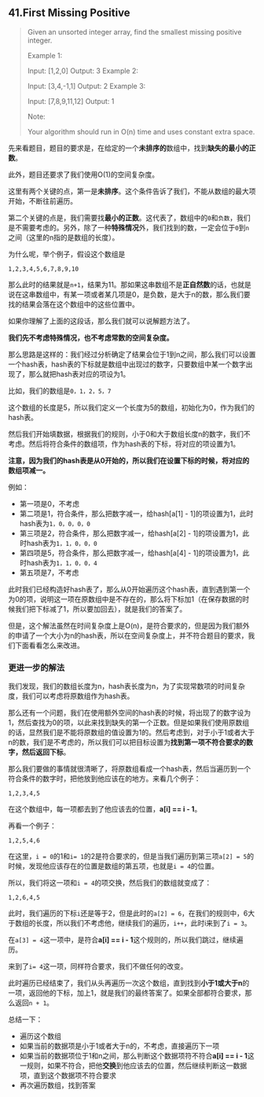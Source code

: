 ## 41.First Missing Positive

>Given an unsorted integer array, find the smallest missing positive integer.
>
>Example 1:
>
>Input: [1,2,0]
>Output: 3
>Example 2:
>
>Input: [3,4,-1,1]
>Output: 2
>Example 3:
>
>Input: [7,8,9,11,12]
>Output: 1
>
>Note:
>
>Your algorithm should run in O(n) time and uses constant extra space.



先来看题目，题目的要求是，在给定的一个**未排序的**数组中，找到**缺失的最小的正数**。   

此外，题目还要求了我们使用O(1)的空间复杂度。  

这里有两个关键的点，第一是**未排序**。这个条件告诉了我们，不能从数组的最大项开始，不断往前遍历。  

第二个关键的点是，我们需要找**最小的正数**。这代表了，数组中的`0`和`负数`，我们是不需要考虑的。另外，除了一种**特殊情况**外，我们找到的数，一定会位于`0`到`n`之间（这里的n指的是数组的长度）。  

为什么呢，举个例子，假设这个数组是

```
1,2,3,4,5,6,7,8,9,10
```

那么此时的结果就是`n+1`，结果为11。那如果这串数组不是**正自然数**的话，也就是说在这串数组中，有某一项或者某几项是0，是负数，是大于n的数，那么我们要找的结果会落在这个数组中的这些位置中。 

如果你理解了上面的这段话，那么我们就可以说解题方法了。  

**我们先不考虑特殊情况，也不考虑常数的空间复杂度。**  

那么思路是这样的：我们经过分析确定了结果会位于1到n之间，那么我们可以设置一个hash表，hash表的下标就是数组中出现过的数字，只要数组中某一个数字出现了，那么就把hash表对应的项设为1。  

比如，我们的数组是`0，1，2，5，7`

这个数组的长度是5，所以我们定义一个长度为5的数组，初始化为0，作为我们的hash表。  

然后我们开始填数据，根据我们的规则，小于0和大于数组长度n的数字，我们不考虑。然后将符合条件的数组项，作为hash表的下标，将对应的项设置为1。

**注意，因为我们的hash表是从0开始的，所以我们在设置下标的时候，将对应的数组项减一。**

例如：

- 第一项是0，不考虑
- 第二项是1，符合条件，那么把数字减一，给hash[a[1] - 1]的项设置为1，此时hash表为`1，0，0，0，0`
- 第三项是2，符合条件，那么把数字减一，给hash[a[2] - 1]的项设置为1，此时hash表为`1，1，0，0，0`
- 第四项是5，符合条件，那么把数字减一，给hash[a[4] - 1]的项设置为1，此时hash表为`1，1，0，0，4`
- 第五项是7，不考虑  

此时我们已经构造好hash表了，那么从0开始遍历这个hash表，直到遇到第一个为0的项，说明这一项在原数组中是不存在的，那么将下标加1（在保存数据的时候我们把下标减了1，所以要加回去），就是我们的答案了。  

但是，这个解法虽然在时间复杂度上是O(n)，是符合要求的，但是因为我们额外的申请了一个大小为n的hash表，所以在空间复杂度上，并不符合题目的要求，我们下面看看怎么来改进。  

### 更进一步的解法

我们发现，我们的数组长度为n，hash表长度为n，为了实现常数项的时间复杂度，我们可以考虑将原数组作为hash表。  

那么还有一个问题，我们在使用额外空间的hash表的时候，将出现了的数字设为1，然后查找为0的项，以此来找到缺失的第一个正数。但是如果我们使用原数组的话，显然我们是不能将原数组的值设置为1的。然后考虑到，对于小于1或者大于n的数，我们是不考虑的，所以我们可以把目标设置为**找到第一项不符合要求的数字，然后返回下标**。  

那么我们要做的事情就很清晰了，将原数组看成一个hash表，然后当遍历到一个符合条件的数字时，把他放到他应该在的地方。来看几个例子：  

```
1,2,3,4,5
```

在这个数组中，每一项都去到了他应该去的位置，**a[i] == i - 1**。

再看一个例子：

```
1,2,5,4,6
```

在这里，`i = 0`的1和`i= 1`的2是符合要求的，但是当我们遍历到第三项`a[2] = 5`的时候，发现他应该存在的位置是数组的第五项，也就是`i = 4`的位置。

所以，我们将这一项和`i = 4`的项交换，然后我们的数组就变成了：

```
1,2,6,4,5
```

此时，我们遍历的下标`i`还是等于2，但是此时的`a[2] = 6`，在我们的规则中，6大于数组的长度，所以我们不考虑他，继续我们的遍历，`i++`，此时i来到了`i = 3`。

在`a[3] = 4`这一项中，是符合**a[i] == i - 1**这个规则的，所以我们跳过，继续遍历。 

来到了`i= 4`这一项，同样符合要求，我们不做任何的改变。

此时遍历已经结束了，我们从头再遍历一次这个数组，直到找到**小于1或大于n**的一项，返回他的下标，加上1，就是我们的最终答案了。如果全部都符合要求，那么返回`n + 1`。

总结一下：

- 遍历这个数组
- 如果当前的数据项是小于1或者大于n的，不考虑，直接遍历下一项
- 如果当前的数据项位于1和n之间，那么判断这个数据项符不符合**a[i] == i - 1**这一规则，如果不符合，把他**交换**到他应该去的位置，然后继续判断这一数据项，直到这个数据项不符合要求
- 再次遍历数组，找到答案

